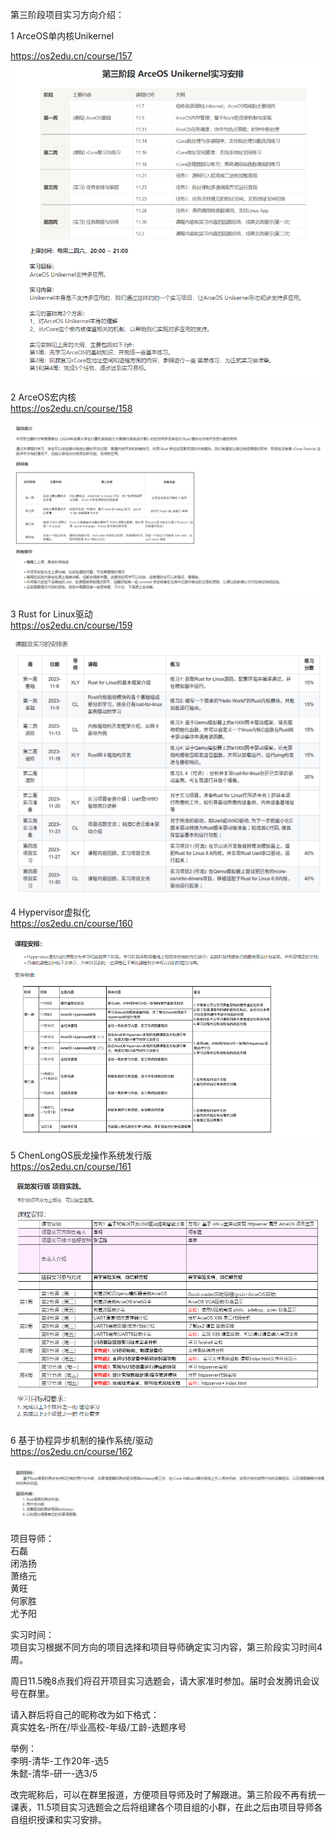 


第三阶段项目实习方向介绍：  
  
1 ArceOS单内核Unikernel  

https://os2edu.cn/course/157  
![](assets/uTools_1698846574864.png)

2 ArceOS宏内核  
https://os2edu.cn/course/158  

![](assets/uTools_1698846701386.png)
  
3 Rust for Linux驱动  
https://os2edu.cn/course/159 

![](assets/uTools_1698846805068.png)
  
4 Hypervisor虚拟化  
https://os2edu.cn/course/160  

![](assets/uTools_1698846854905.png)
  
5 ChenLongOS辰龙操作系统发行版  
https://os2edu.cn/course/161 

![](assets/uTools_1698846931565.png)
  
6 基于协程异步机制的操作系统/驱动  
https://os2edu.cn/course/162  

![](assets/uTools_1698846969922.png)
  
项目导师：  
石磊  
闭浩扬  
萧络元  
黄旺  
何家胜  
尤予阳  
  
实习时间：  
项目实习根据不同方向的项目选择和项目导师确定实习内容，第三阶段实习时间4周。  
  
周日11.5晚8点我们将召开项目实习选题会，请大家准时参加。届时会发腾讯会议号在群里。  
  
请入群后将自己的昵称改为如下格式：  
真实姓名-所在/毕业高校-年级/工龄-选题序号  
  
举例：  
李明-清华-工作20年-选5  
朱懿-清华-研一-选3/5  
  
改完昵称后，可以在群里报道，方便项目导师及时了解跟进。第三阶段不再有统一课表，11.5项目实习选题会之后将组建各个项目组的小群，在此之后由项目导师各自组织授课和实习安排。















